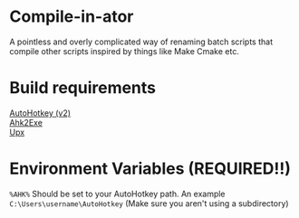 # Compile-in-ator
 A pointless and overly complicated way of renaming batch scripts that compile other scripts inspired by things like Make Cmake etc.


# Build requirements
[AutoHotkey (v2)](https://github.com/AutoHotkey/AutoHotkey)
\
[Ahk2Exe](https://github.com/AutoHotkey/Ahk2Exe)
\
[Upx](https://github.com/upx/upx)


# Environment Variables (REQUIRED!!)
`%AHK%`
   Should be set to your AutoHotkey path. An example `C:\Users\username\AutoHotkey` (Make sure you aren't using a subdirectory)
